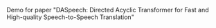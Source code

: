 Demo for paper "DASpeech: Directed Acyclic Transformer for Fast and High-quality Speech-to-Speech Translation"
